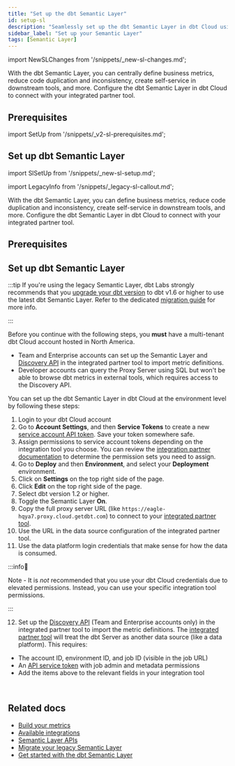 ```yaml
---
title: "Set up the dbt Semantic Layer"
id: setup-sl
description: "Seamlessly set up the dbt Semantic Layer in dbt Cloud using intuitive nagivation."
sidebar_label: "Set up your Semantic Layer"
tags: [Semantic Layer]
---
```


<VersionBlock firstVersion="1.6">

import NewSLChanges from '/snippets/_new-sl-changes.md';

<NewSLChanges />

With the dbt Semantic Layer, you can centrally define business metrics, reduce code duplication and inconsistency, create self-service in downstream tools, and more. Configure the dbt Semantic Layer in dbt Cloud to connect with your integrated partner tool. 

## Prerequisites


import SetUp from '/snippets/_v2-sl-prerequisites.md';

<SetUp/>

## Set up dbt Semantic Layer

import SlSetUp from '/snippets/_new-sl-setup.md';  

<SlSetUp/>

<!--
1. Create a new environment in dbt Cloud by selecting **Deploy** and then **Environments**.
2. Select **dbt Version 1.6** (or the latest) and enter your deployment credentials.
3. To configure the new Semantic Layer, you must have a successful run in your new environment. We recommend running `dbt ls` since `dbt build` won’t succeed until you’ve created and defined semantic models and metrics.
4. To enable the dbt Semantic Layer, go to the **Account Settings** page and then select the specific project you want to enable the Semantic Layer for.
5. In the **Project Details** page, select **Configure Semantic Layer.** This will prompt you to enter data platform connection credentials for the Semantic Layer and select the environment where you want to enable the Semantic Layer. We recommend using a less privileged set of credentials when setting up your connection. The semantic layer requires SELECT and CREATE TABLE permissions.
6. After you’ve entered your credentials, you should see connection information that will allow you to connect to downstream tools. If the tool you are using can connect with JDBC, you can save the **JDBC URL** or each of the individual components provided (e.g., environment id, host). Alternatively, if the tool you connect to uses the Semantic Layer GraphQL API, save the GraphQL API host information.
7. Next, go back to the **Project Details** page and select **Generate Service Token** to create a Semantic Layer service token. Save this token for later.
8. You’re done 🎉! The semantic layer should is now enabled for your project. 
-->

</VersionBlock>

<VersionBlock lastVersion="1.5">

import LegacyInfo from '/snippets/_legacy-sl-callout.md';

<LegacyInfo />

With the dbt Semantic Layer, you can define business metrics, reduce code duplication and inconsistency, create self-service in downstream tools, and more. Configure the dbt Semantic Layer in dbt Cloud to connect with your integrated partner tool. 

## Prerequisites


<Snippet path="sl-prerequisites" />

## Set up dbt Semantic Layer

:::tip
If you're using the legacy Semantic Layer, dbt Labs strongly recommends that you [upgrade your dbt version](/docs/dbt-versions/upgrade-core-in-cloud) to dbt v1.6 or higher to use the latest dbt Semantic Layer. Refer to the dedicated [migration guide](/guides/migration/sl-migration) for more info.

:::

Before you continue with the following steps, you **must** have a multi-tenant dbt Cloud account hosted in North America. 
 * Team and Enterprise accounts can set up the Semantic Layer and [Discovery API](/docs/dbt-cloud-apis/discovery-api) in the integrated partner tool to import metric definitions. 
 * Developer accounts can query the Proxy Server using SQL but won't be able to browse dbt metrics in external tools, which requires access to the Discovery API.

You can set up the dbt Semantic Layer in dbt Cloud at the environment level by following these steps:

1. Login to your dbt Cloud account
2. Go to **Account Settings**, and then **Service Tokens** to create a new [service account API token](/docs/dbt-cloud-apis/service-tokens). Save your token somewhere safe. 
3. Assign permissions to service account tokens depending on the integration tool you choose. You can review the [integration partner documentation](https://www.getdbt.com/product/semantic-layer-integrations) to determine the permission sets you need to assign.
4. Go to **Deploy** and then **Environment**, and select your **Deployment** environment.
5. Click on **Settings** on the top right side of the page.
6. Click **Edit** on the top right side of the page.
7. Select dbt version 1.2 or higher.
8. Toggle the Semantic Layer **On**.
9. Copy the full proxy server URL (like `https://eagle-hqya7.proxy.cloud.getdbt.com`) to connect to your [integrated partner tool](https://www.getdbt.com/product/semantic-layer-integrations). 
10. Use the URL in the data source configuration of the integrated partner tool.
11. Use the data platform login credentials that make sense for how the data is consumed.

:::info📌 

Note  - It is _not_ recommended that you use your dbt Cloud credentials due to elevated permissions. Instead, you can use your specific integration tool permissions.

:::

12. Set up the [Discovery API](/docs/dbt-cloud-apis/discovery-api) (Team and Enterprise accounts only) in the integrated partner tool to import the metric definitions. The [integrated partner tool](https://www.getdbt.com/product/semantic-layer-integrations) will treat the dbt Server as another data source (like a data platform). This requires:

- The account ID, environment ID, and job ID (visible in the job URL)
- An [API service token](/docs/dbt-cloud-apis/service-tokens) with job admin and metadata permissions
- Add the items above to the relevant fields in your integration tool


<Lightbox src="/img/docs/dbt-cloud/semantic-layer/configure_sl.png" title="Set up dbt Semantic Layer in dbt Cloud" /><br />

</VersionBlock>

## Related docs

- [Build your metrics](/docs/build/build-metrics-intro)
- [Available integrations](/docs/use-dbt-semantic-layer/avail-sl-integrations)
- [Semantic Layer APIs](/docs/dbt-cloud-apis/sl-api-overview)
- [Migrate your legacy Semantic Layer](/guides/migration/sl-migration)
- [Get started with the dbt Semantic Layer](/docs/use-dbt-semantic-layer/quickstart-sl)
